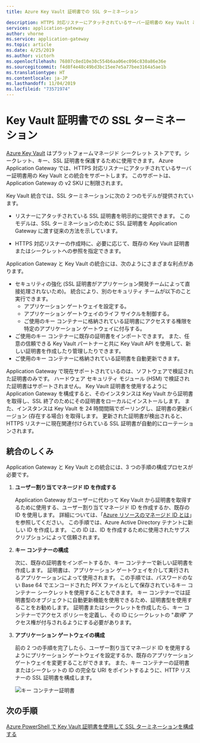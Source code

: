 ```yaml
---
title: Azure Key Vault 証明書での SSL ターミネーション

description: HTTPS 対応リスナーにアタッチされているサーバー証明書の Key Vault と Azure Application Gateway を統合する方法について説明します。
services: application-gateway
author: vhorne
ms.service: application-gateway
ms.topic: article
ms.date: 4/25/2019
ms.author: victorh
ms.openlocfilehash: 76807c8ed10e30c554b6aa06ec096c830a86e36e
ms.sourcegitcommit: f4d8f4e48c49bd3bc15ee7e5a77bee3164a5ae1b
ms.translationtype: HT
ms.contentlocale: ja-JP
ms.lasthandoff: 11/04/2019
ms.locfileid: "73571974"
---
```

# <a name="ssl-termination-with-key-vault-certificates"></a>Key Vault 証明書での SSL ターミネーション

[Azure Key Vault](../key-vault/key-vault-overview.md) はプラットフォームマネージド シークレット ストアです。シークレット、キー、SSL 証明書を保護するために使用できます。 Azure Application Gateway では、HTTPS 対応リスナーにアタッチされているサーバー証明書用の Key Vault との統合をサポートします。 このサポートは、Application Gateway の v2 SKU に制限されます。

Key Vault 統合では、SSL ターミネーションに次の 2 つのモデルが提供されています。

- リスナーにアタッチされている SSL 証明書を明示的に提供できます。 このモデルは、SSL ターミネーションのために SSL 証明書を Application Gateway に渡す従来の方法を示しています。

- HTTPS 対応リスナーの作成時に、必要に応じて、既存の Key Vault 証明書またはシークレットへの参照を指定できます。

Application Gateway と Key Vault の統合には、次のようにさまざまな利点があります。

- セキュリティの強化 (SSL 証明書がアプリケーション開発チームによって直接処理されないため)。 統合により、別のセキュリティ チームが以下のこと実行できます。
  * アプリケーション ゲートウェイを設定する。
  * アプリケーション ゲートウェイのライフ サイクルを制御する。
  * ご使用のキー コンテナーに格納されている証明書にアクセスする権限を特定のアプリケーション ゲートウェイに付与する。
- ご使用のキー コンテナーに既存の証明書をインポートできます。 また、任意の信頼できる Key Vault パートナーと共に Key Vault API を使用して、新しい証明書を作成したり管理したりできます。
- ご使用のキー コンテナーに格納されている証明書を自動更新できます。

Application Gateway で現在サポートされているのは、ソフトウェアで検証された証明書のみです。 ハードウェア セキュリティ モジュール (HSM) で検証された証明書はサポートされません。 Key Vault 証明書を使用するように Application Gateway を構成すると、そのインスタンスは Key Vault から証明書を取得し、SSL 終了のためにその証明書をローカルにインストールします。 また、インスタンスは Key Vault を 24 時間間隔でポーリングし、証明書の更新バージョン (存在する場合) を取得します。 更新された証明書が検出されると、HTTPS リスナーに現在関連付けられている SSL 証明書が自動的にローテーションされます。

## <a name="how-integration-works"></a>統合のしくみ

Application Gateway と Key Vault との統合には、3 つの手順の構成プロセスが必要です。

1. **ユーザー割り当てマネージド ID を作成する**

   Application Gateway がユーザーに代わって Key Vault から証明書を取得するために使用する、ユーザー割り当てマネージド ID を作成するか、既存の ID を使用します。 詳細については、「[Azure リソースのマネージド ID とは](../active-directory/managed-identities-azure-resources/overview.md)」を参照してください。 この手順では、Azure Active Directory テナントに新しい ID を作成します。 この ID は、ID を作成するために使用されたサブスクリプションによって信頼されます。

1. **キー コンテナーの構成**

   次に、既存の証明書をインポートするか、キー コンテナーで新しい証明書を作成します。 証明書は、アプリケーション ゲートウェイを介して実行されるアプリケーションによって使用されます。 この手順では、パスワードのない Base 64 でエンコードされた PFX ファイルとして保存されているキー コンテナー シークレットを使用することもできます。 キー コンテナーでは証明書型のオブジェクトに自動更新機能を使用できるため、証明書型を使用することをお勧めします。 証明書またはシークレットを作成したら、キー コンテナーでアクセス ポリシーを定義し、その ID にシークレットの "*取得*" アクセス権が付与されるようにする必要があります。

1. **アプリケーション ゲートウェイの構成**

   前の 2 つの手順を完了したら、ユーザー割り当てマネージド ID を使用するようにプリケーション ゲートウェイを設定するか、既存のアプリケーション ゲートウェイを変更することができます。 また、キー コンテナーの証明書またはシークレットの ID の完全な URI をポイントするように、HTTP リスナーの SSL 証明書を構成します。

   ![キー コンテナー証明書](media/key-vault-certs/ag-kv.png)

## <a name="next-steps"></a>次の手順

[Azure PowerShell で Key Vault 証明書を使用して SSL ターミネーションを構成する](configure-keyvault-ps.md)
